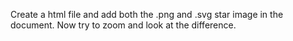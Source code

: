 Create a html file and add both the .png and .svg star image in the document.
Now try to zoom and look at the difference.